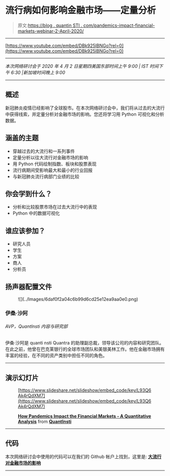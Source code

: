 # 流行病如何影响金融市场——定量分析

> 原文:[https://blog . quantin STI . com/pandemics-impact-financial-markets-webinar-2-April-2020/](https://blog.quantinsti.com/pandemics-impact-financial-markets-webinar-2-april-2020/)

* * *

[https://www.youtube.com/embed/DBk925lBNGo?rel=0](https://www.youtube.com/embed/DBk925lBNGo?rel=0)

* * *

*本次网络研讨会于 2020 年 4 月 2 日星期四美国东部时间上午 9:00 | IST 时间下午 6:30 |新加坡时间晚上 9:00*

* * *

## **概述**

新冠肺炎疫情已经影响了全球股市。在本次网络研讨会中，我们将从过去的大流行中获得线索，并定量分析对金融市场的影响。您还将学习用 Python 可视化和分析数据。

## **涵盖的主题**

*   穿越过去的大流行和一系列事件
*   定量分析以往大流行对金融市场的影响
*   用 Python 代码绘制指数、板块和股票表现
*   流行病期间受影响最大和最小的行业回报
*   与新冠肺炎流行病部门业绩的比较

## 你会学到什么？

*   分析和比较股票市场在过去大流行中的表现
*   Python 中的数据可视化

## 谁应该参加？

*   研究人员
*   学生
*   方案
*   商人
*   分析员

## 扬声器配置文件

<figure class="kg-card kg-image-card">![](../Images/6daf0f2a04c6b99d6cd25e12ea9aa0e0.png)</figure>

### 伊桑·沙阿

###### AVP，QuantInsti 内容与研究部

伊桑·沙阿是 quanti nsti Quantra 的助理副总裁，领导该公司的内容和研究团队。在此之前，他曾在巴克莱银行的全球市场团队和美银美林工作。他在金融市场拥有丰富的经验，在不同的资产类别中担任不同的角色。

* * *

## **演示幻灯片**

<figure class="kg-card kg-embed-card">

[https://www.slideshare.net/slideshow/embed_code/key/L93Q6Ak4rQdXM7](https://www.slideshare.net/slideshow/embed_code/key/L93Q6Ak4rQdXM7)

**[How Pandemics Impact the Financial Markets - A Quantitative Analysis](https://www.slideshare.net/QuantInsti/how-pandemics-impact-the-financial-markets-a-quantitative-analysis "How Pandemics Impact the Financial Markets - A Quantitative Analysis")** from **[QuantInsti](https://www.slideshare.net/QuantInsti)**</figure>

* * *

## **代码**

本次网络研讨会中使用的代码可以在我们的 Github 帐户上找到，这里是: [**大流行对金融市场的影响**](https://github.com/QuantInsti/webinars/tree/master/Impact%20of%20Pandemics%20on%20Financial%20Markets)

* * *
